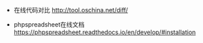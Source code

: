 
- 在线代码对比 http://tool.oschina.net/diff/


- phpspreadsheet在线文档 https://phpspreadsheet.readthedocs.io/en/develop/#installation
